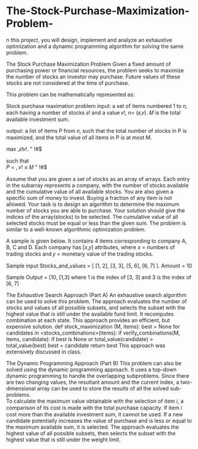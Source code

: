 # The-Stock-Purchase-Maximization-Problem-
n this project, you will design, implement and analyze an exhaustive optimization and a 
dynamic programming algorithm for solving the same problem.   
 
The Stock Purchase Maximization Problem 
Given a fixed amount of purchasing power or financial resources, the problem seeks to maximize 
the number of stocks an investor may purchase. Future values of these stocks are not considered 
at the time of purchase. 
 
This problem can be mathematically represented as: 
 
Stock purchase maximation problem 
input: a set of items numbered 1 to 𝑛, each having a number of stocks 𝑠!  and a value 𝑣!,  n= 
(𝑠,𝑣). 𝑀 is  the total available investment sum. 
 
output: a list of items P from 𝑛, such that the total number of stocks in P is maximized, and the 
total value of all items in P is at most M. 
 
𝑚𝑎𝑥  ,𝑠!𝑣!.
"
!#$
 
such that  
𝑃 = , 𝑣! ≤  𝑀 
"
!#$
 
 
 
 
Assume that you are given a set of stocks as an array of arrays. Each entry in the subarray 
represents a company, with the number of stocks available and the cumulative value of all available 
stocks. You are also given a specific sum of money to invest.  Buying a fraction of any item is not 
allowed. Your task is to design an algorithm to determine the maximum number of stocks you are 
able to purchase. Your solution should give the indices of the array(stocks) to be selected. The 
cumulative value of all selected stocks must be equal or less than the given sum.  The problem is 
similar to a well-known algorithmic optimization problem. 
 
A sample is given below. It contains 4 items corresponding to company A, B, C and D. Each 
company has [𝑥,𝑦] attributes, where 𝑥 = numbers of trading stocks  and 𝑦  = monetary value of 
the trading stocks.  
 
Sample input 
Stocks_and_values = [ [1, 2], [3, 3], [5, 6], [6, 7] ]. 
Amount = 10 
 
Sample Output = [10, [1,3] 
where 1 is the index of [3, 3] and 3 is the index of [6, 7] 
 
 
The Exhaustive Search Approach (Part A) 
An exhaustive search algorithm can be used to solve this problem. The approach evaluates the 
number of stocks and values of all possible subsets, and selects the subset with the highest value 
that is still under the available fund limit. It recomputes combination at each state. This approach 
provides an efficient, but expensive solution. 
def stock_maximization (M, items): 
       best = None 
       for candidates in <stocks_combinations>(items): 
            if verify_combinations(M, items, candidate): 
                  if best is None or total_value(candidate) > total_value(best) 
                        best = candidate 
        return best 
This approach was extensively discussed in class.  
 
The Dynamic Programming  Approach (Part B) 
This problem can also be solved using the dynamic programming approach.  It uses a top-down 
dynamic programming to handle the overlapping subproblems. Since there are two changing 
values, the resultant amount and the current index, a two-dimensional array can be used to store 
the results of all the solved sub-problems.  
To calculate the maximum value obtainable with the selection of item 𝑖, a comparison of its cost 
is made with  the total purchase capacity. If item 𝑖 cost more than the available investment sum, it 
cannot be used. If a new candidate potentially increases the value of purchase and is less or equal 
to the maximum available sum, it is selected. The approach evaluates the highest value of all 
possible subsets, then selects the subset with the highest value that is still under the weight limit. 
